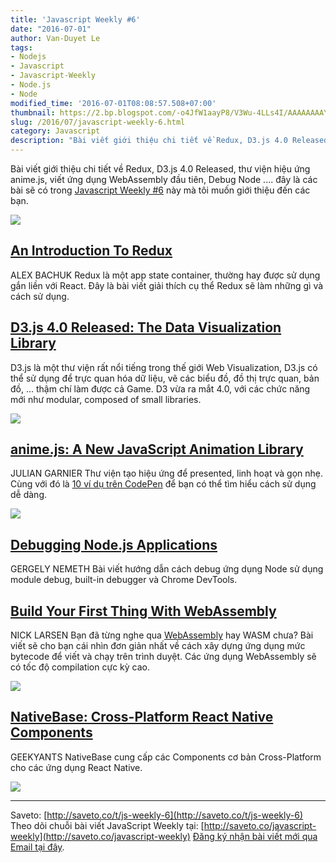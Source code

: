 ```yaml
---
title: 'Javascript Weekly #6'
date: "2016-07-01"
author: Van-Duyet Le
tags:
- Nodejs
- Javascript
- Javascript-Weekly
- Node.js
- Node
modified_time: '2016-07-01T08:08:57.508+07:00'
thumbnail: https://2.bp.blogspot.com/-o4JfW1aayP8/V3Wu-4LLs4I/AAAAAAAAYrk/8qq-Dkaa0L0ZO-CNAZcGl1y3zgWUDNAVQCK4B/s1600/js-weekly-6.png
slug: /2016/07/javascript-weekly-6.html
category: Javascript
description: "Bài viết giới thiệu chi tiết về Redux, D3.js 4.0 Released, thư viện hiệu ứng anime.js, viết ứng dụng WebAssembly đầu tiên, Debug Node .... đây là các bài sẽ có trong Javascript Weekly #6"
---
```


Bài viết giới thiệu chi tiết về Redux, D3.js 4.0 Released, thư viện hiệu ứng anime.js, viết ứng dụng WebAssembly đầu tiên, Debug Node .... đây là các bài sẽ có trong [Javascript Weekly #6](https://saveto.co/t/js-weekly-6) này mà tôi muốn giới thiệu đến các bạn.

[![](https://2.bp.blogspot.com/-o4JfW1aayP8/V3Wu-4LLs4I/AAAAAAAAYrk/8qq-Dkaa0L0ZO-CNAZcGl1y3zgWUDNAVQCK4B/s1600/js-weekly-6.png)](https://blog.duyet.net/2016/07/javascript-weekly-6.html)

## [An Introduction To Redux](http://saveto.co/5eysy2)

ALEX BACHUK
Redux là một app state container, thường hay được sử dụng gắn liền với React. Đây là bài viết giải thích cụ thể Redux sẽ làm những gì và cách sử dụng.

## [D3.js 4.0 Released: The Data Visualization Library](http://saveto.co/r9jtqQ)

D3.js là một thư viện rất nổi tiếng trong thế giới Web Visualization, D3.js có thể sử dụng để trực quan hóa dữ liệu, vẽ các biểu đồ, đồ thị trực quan, bản đồ, ... thậm chí làm được cả Game. D3 vừa ra mắt 4.0, với các chức năng mới như modular, composed of small libraries.

[![](https://1.bp.blogspot.com/-nKD5mO2z5mI/V3Wt0n_3qrI/AAAAAAAAYrU/puSIR1axIdEQ8Dk15zvRyJeB1yJJCQ7uACK4B/s640/Script-of-the-Day-D3-js.png)](https://1.bp.blogspot.com/-nKD5mO2z5mI/V3Wt0n_3qrI/AAAAAAAAYrU/puSIR1axIdEQ8Dk15zvRyJeB1yJJCQ7uACK4B/s1600/Script-of-the-Day-D3-js.png)

## [anime.js: A New JavaScript Animation Library](http://saveto.co/oeCFFL)

JULIAN GARNIER
Thư viện tạo hiệu ứng để presented, linh hoạt và gọn nhẹ. Cùng với đó là [10 ví dụ trên CodePen](http://saveto.co/12pGQb) để bạn có thể tìm hiểu cách sử dụng dễ dàng.

[![](https://3.bp.blogspot.com/-gI9TGyhuIFQ/V3WsTI4nzUI/AAAAAAAAYqw/Nhfi7oHiMxA2DH5Dk5pbnmzWtf16K10kwCK4B/s1600/anime-js-duyetdev-weekly-6.png)](https://3.bp.blogspot.com/-gI9TGyhuIFQ/V3WsTI4nzUI/AAAAAAAAYqw/Nhfi7oHiMxA2DH5Dk5pbnmzWtf16K10kwCK4B/s1600/anime-js-duyetdev-weekly-6.png)

## [Debugging Node.js Applications](http://saveto.co/65WYn3)

GERGELY NEMETH
Bài viết hướng dẫn cách debug ứng dụng Node sử dụng module debug, built-in debugger và Chrome DevTools.

## [Build Your First Thing With WebAssembly](http://saveto.co/9cjb3t)

NICK LARSEN
Bạn đã từng nghe qua [WebAssembly](https://webassembly.github.io/) hay WASM chưa? Bài viết sẽ cho bạn cái nhìn đơn giản nhất về cách xây dựng ứng dụng mức bytecode để viết và chạy trên trình duyệt. Các ứng dụng WebAssembly sẽ có tốc độ compilation cực kỳ cao.

[![](https://2.bp.blogspot.com/-cOQjNtEuygw/V3WwsjjMtoI/AAAAAAAAYr0/l_D77pg5SKsZmIN6-WVriN725HE6QQqegCK4B/s1600/wasm-bytecode.png)](https://2.bp.blogspot.com/-cOQjNtEuygw/V3WwsjjMtoI/AAAAAAAAYr0/l_D77pg5SKsZmIN6-WVriN725HE6QQqegCK4B/s1600/wasm-bytecode.png)

## [NativeBase: Cross-Platform React Native Components](http://saveto.co/JxS66X)

GEEKYANTS
NativeBase cung cấp các Components cơ bản Cross-Platform cho các ứng dụng React Native.

[![](https://4.bp.blogspot.com/-gbt5Jy7UGMk/V3Ws-GLM7yI/AAAAAAAAYrI/u-5pmZUVG3EUCNi9bMSUsJGLkxMJ-F8pACK4B/s320/NSP-White.png)](https://4.bp.blogspot.com/-gbt5Jy7UGMk/V3Ws-GLM7yI/AAAAAAAAYrI/u-5pmZUVG3EUCNi9bMSUsJGLkxMJ-F8pACK4B/s1600/NSP-White.png)

--------------------
Saveto: [http://saveto.co/t/js-weekly-6](http://saveto.co/t/js-weekly-6)
Theo dõi chuỗi bài viết JavaScript Weekly tại: [http://saveto.co/javascript-weekly](http://saveto.co/javascript-weekly)
[Đăng ký nhận bài viết mới qua Email tại đây](http://saveto.co/sfZ60w).
